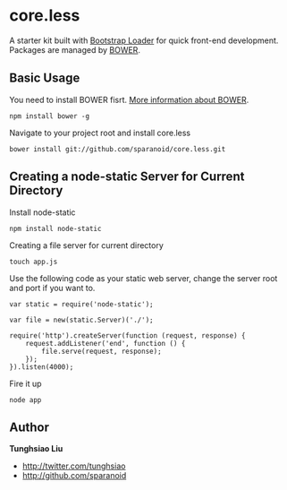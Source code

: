 core.less
=========

A starter kit built with [Bootstrap Loader](http://github.com/sparanoid/bootstrap-loader) for quick front-end development. Packages are managed by [BOWER](http://github.com/twitter/bower).

Basic Usage
-----------

You need to install BOWER fisrt. [More information about BOWER](http://github.com/twitter/bower).

    npm install bower -g

Navigate to your project root and install core.less

    bower install git://github.com/sparanoid/core.less.git

Creating a node-static Server for Current Directory
---------------------------------------------------

Install node-static

    npm install node-static

Creating a file server for current directory

    touch app.js

Use the following code as your static web server, change the server root and port if you want to.

    var static = require('node-static');

    var file = new(static.Server)('./');

    require('http').createServer(function (request, response) {
        request.addListener('end', function () {
            file.serve(request, response);
        });
    }).listen(4000);

Fire it up

    node app

Author
------

**Tunghsiao Liu**

+ http://twitter.com/tunghsiao
+ http://github.com/sparanoid